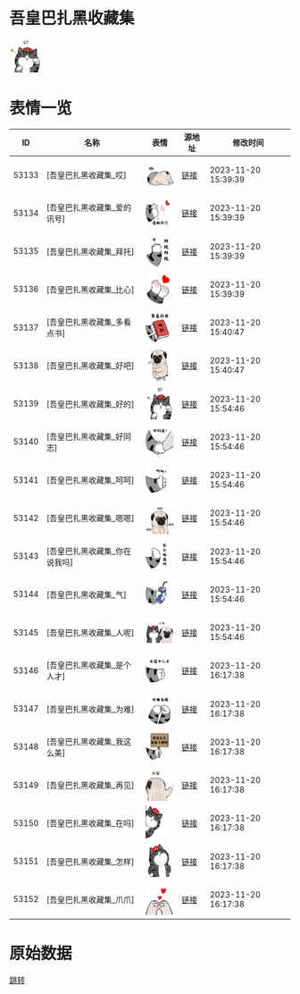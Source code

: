 # 吾皇巴扎黑收藏集

<img src="./cover.png" height="60" alt="cover" />

# 表情一览

|ID|名称|表情|源地址|修改时间|
|----|----|----|----|----|
|53133|[吾皇巴扎黑收藏集_哎]|<img src="./pic/053133_%5B吾皇巴扎黑收藏集_哎%5D.png" height="60" alt="哎"/>|[链接](https://i0.hdslb.com/bfs/emote/d0f0fd2fec7feedb7c8a1303f6fc5591eaebaca7.png)|2023-11-20 15:39:39|
|53134|[吾皇巴扎黑收藏集_爱的讯号]|<img src="./pic/053134_%5B吾皇巴扎黑收藏集_爱的讯号%5D.png" height="60" alt="爱的讯号"/>|[链接](https://i0.hdslb.com/bfs/emote/b2f3de79a81f8ee3118da6623ab7c4bd89c2d6dd.png)|2023-11-20 15:39:39|
|53135|[吾皇巴扎黑收藏集_拜托]|<img src="./pic/053135_%5B吾皇巴扎黑收藏集_拜托%5D.png" height="60" alt="拜托"/>|[链接](https://i0.hdslb.com/bfs/emote/b1750e02f0944d5644c9f6c5f7592dc3438ee5ec.png)|2023-11-20 15:39:39|
|53136|[吾皇巴扎黑收藏集_比心]|<img src="./pic/053136_%5B吾皇巴扎黑收藏集_比心%5D.png" height="60" alt="比心"/>|[链接](https://i0.hdslb.com/bfs/emote/02ad3c9a6844a238321f3ff8b00bdb6f04c8902b.png)|2023-11-20 15:39:39|
|53137|[吾皇巴扎黑收藏集_多看点书]|<img src="./pic/053137_%5B吾皇巴扎黑收藏集_多看点书%5D.png" height="60" alt="多看点书"/>|[链接](https://i0.hdslb.com/bfs/emote/fb31c96f8a3ff8ea6b592d57cb9bd562292a393d.png)|2023-11-20 15:40:47|
|53138|[吾皇巴扎黑收藏集_好吧]|<img src="./pic/053138_%5B吾皇巴扎黑收藏集_好吧%5D.png" height="60" alt="好吧"/>|[链接](https://i0.hdslb.com/bfs/emote/fb56227612e805a322ab51adc2ca2432a7c3b1fe.png)|2023-11-20 15:40:47|
|53139|[吾皇巴扎黑收藏集_好的]|<img src="./pic/053139_%5B吾皇巴扎黑收藏集_好的%5D.png" height="60" alt="好的"/>|[链接](https://i0.hdslb.com/bfs/emote/741712d418050e43fb814a762678e101c70f37fb.png)|2023-11-20 15:54:46|
|53140|[吾皇巴扎黑收藏集_好同志]|<img src="./pic/053140_%5B吾皇巴扎黑收藏集_好同志%5D.png" height="60" alt="好同志"/>|[链接](https://i0.hdslb.com/bfs/emote/ea51ed0b18abb62d90e2231eb35973de77ebc543.png)|2023-11-20 15:54:46|
|53141|[吾皇巴扎黑收藏集_呵呵]|<img src="./pic/053141_%5B吾皇巴扎黑收藏集_呵呵%5D.png" height="60" alt="呵呵"/>|[链接](https://i0.hdslb.com/bfs/emote/c898a97b9fd5aa4e359b3e3c72059cd2d0371b97.png)|2023-11-20 15:54:46|
|53142|[吾皇巴扎黑收藏集_嗯嗯]|<img src="./pic/053142_%5B吾皇巴扎黑收藏集_嗯嗯%5D.png" height="60" alt="嗯嗯"/>|[链接](https://i0.hdslb.com/bfs/emote/79efcb6342149923c3c0ec98153d9e950065baf0.png)|2023-11-20 15:54:46|
|53143|[吾皇巴扎黑收藏集_你在说我吗]|<img src="./pic/053143_%5B吾皇巴扎黑收藏集_你在说我吗%5D.png" height="60" alt="你在说我吗"/>|[链接](https://i0.hdslb.com/bfs/emote/2a04779b5505699f5439d1e33ec27d4452a44705.png)|2023-11-20 15:54:46|
|53144|[吾皇巴扎黑收藏集_气]|<img src="./pic/053144_%5B吾皇巴扎黑收藏集_气%5D.png" height="60" alt="气"/>|[链接](https://i0.hdslb.com/bfs/emote/e46de8f286b16cca591939d971853242f9fd9440.png)|2023-11-20 15:54:46|
|53145|[吾皇巴扎黑收藏集_人呢]|<img src="./pic/053145_%5B吾皇巴扎黑收藏集_人呢%5D.png" height="60" alt="人呢"/>|[链接](https://i0.hdslb.com/bfs/emote/e7d13cbf23ecaafda5f88208cc713e235875b74a.png)|2023-11-20 15:54:46|
|53146|[吾皇巴扎黑收藏集_是个人才]|<img src="./pic/053146_%5B吾皇巴扎黑收藏集_是个人才%5D.png" height="60" alt="是个人才"/>|[链接](https://i0.hdslb.com/bfs/emote/1e8c541d7d6e296852d68cb03bff1b02ca4db88e.png)|2023-11-20 16:17:38|
|53147|[吾皇巴扎黑收藏集_为难]|<img src="./pic/053147_%5B吾皇巴扎黑收藏集_为难%5D.png" height="60" alt="为难"/>|[链接](https://i0.hdslb.com/bfs/emote/8db884446d54f4d6f4d591341d5173fb0b2372b4.png)|2023-11-20 16:17:38|
|53148|[吾皇巴扎黑收藏集_我这么美]|<img src="./pic/053148_%5B吾皇巴扎黑收藏集_我这么美%5D.png" height="60" alt="我这么美"/>|[链接](https://i0.hdslb.com/bfs/emote/f6fee0bb234ede81933ba0fc48011115486dab09.png)|2023-11-20 16:17:38|
|53149|[吾皇巴扎黑收藏集_再见]|<img src="./pic/053149_%5B吾皇巴扎黑收藏集_再见%5D.png" height="60" alt="再见"/>|[链接](https://i0.hdslb.com/bfs/emote/0382daab1fa589bf8c65d451b759c1d238ec2fdc.png)|2023-11-20 16:17:38|
|53150|[吾皇巴扎黑收藏集_在吗]|<img src="./pic/053150_%5B吾皇巴扎黑收藏集_在吗%5D.png" height="60" alt="在吗"/>|[链接](https://i0.hdslb.com/bfs/emote/cc72c96f1b7e06996343a0b1eb7fa5f6aec760de.png)|2023-11-20 16:17:38|
|53151|[吾皇巴扎黑收藏集_怎样]|<img src="./pic/053151_%5B吾皇巴扎黑收藏集_怎样%5D.png" height="60" alt="怎样"/>|[链接](https://i0.hdslb.com/bfs/emote/0b0e53068e78d47d2e8fd58193333fbaeeebf999.png)|2023-11-20 16:17:38|
|53152|[吾皇巴扎黑收藏集_爪爪]|<img src="./pic/053152_%5B吾皇巴扎黑收藏集_爪爪%5D.png" height="60" alt="爪爪"/>|[链接](https://i0.hdslb.com/bfs/emote/a74a829e8365d62e7574b9b11cb9b8a43f1a7352.png)|2023-11-20 16:17:38|

# 原始数据

[跳转](./raw.json)

